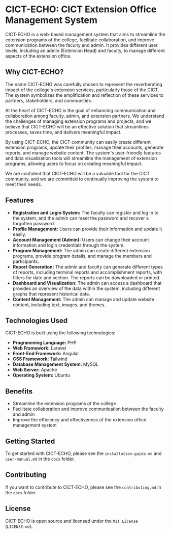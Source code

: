 # CICT-ECHO: CICT Extension Office Management System

CICT-ECHO is a web-based management system that aims to streamline the extension programs of the college, facilitate collaboration, and improve communication between the faculty and admin. It provides different user levels, including an admin (Extension Head) and faculty, to manage different aspects of the extension office.

## Why CICT-ECHO?

The name CICT-ECHO was carefully chosen to represent the reverberating impact of the college's extension services, particularly those of the CICT. The system symbolizes the amplification and reflection of these services to partners, stakeholders, and communities.

At the heart of CICT-ECHO is the goal of enhancing communication and collaboration among faculty, admin, and extension partners. We understand the challenges of managing extension programs and projects, and we believe that CICT-ECHO will be an effective solution that streamlines processes, saves time, and delivers meaningful impact.

By using CICT-ECHO, the CICT community can easily create different extension programs, update their profiles, manage their accounts, generate reports, and manage website content. The system's user-friendly features and data visualization tools will streamline the management of extension programs, allowing users to focus on creating meaningful impact.

We are confident that CICT-ECHO will be a valuable tool for the CICT community, and we are committed to continually improving the system to meet their needs.


## Features

- **Registration and Login System:** The faculty can register and log in to the system, and the admin can reset the password and recover a forgotten password.
- **Profile Management:** Users can provide their information and update it easily.
- **Account Management (Admin):** Users can change their account information and login credentials through the system.
- **Program Management:** The admin can create different extension programs, provide program details, and manage the members and participants.
- **Report Generation:** The admin and faculty can generate different types of reports, including terminal reports and accomplishment reports, with filters for date and section. The reports can be downloaded or printed.
- **Dashboard and Visualization:** The admin can access a dashboard that provides an overview of the data within the system, including different graphs that represent historical data.
- **Content Management:** The admin can manage and update website content, including text, images, and themes.

## Technologies Used

CICT-ECHO is built using the following technologies:

- **Programming Language:** PHP
- **Web Framework:** Laravel
- **Front-End Framework:** Angular
- **CSS Framework:** Tailwind
- **Database Management System:** MySQL
- **Web Server:** Apache
- **Operating System:** Ubuntu

## Benefits

- Streamline the extension programs of the college
- Facilitate collaboration and improve communication between the faculty and admin
- Improve the efficiency and effectiveness of the extension office management system

## Getting Started

To get started with CICT-ECHO, please see the `installation-guide.md` and `user-manual.md` in the `docs` folder.

## Contributing

If you want to contribute to CICT-ECHO, please see the `contributing.md` in the `docs` folder.

## License

CICT-ECHO is open source and licensed under the `MIT License` (`LICENSE.md`).
